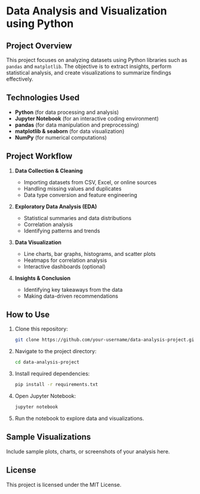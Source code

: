 # Data Analysis and Visualization using Python

## Project Overview
This project focuses on analyzing datasets using Python libraries such as `pandas` and `matplotlib`. The objective is to extract insights, perform statistical analysis, and create visualizations to summarize findings effectively.

## Technologies Used
- **Python** (for data processing and analysis)
- **Jupyter Notebook** (for an interactive coding environment)
- **pandas** (for data manipulation and preprocessing)
- **matplotlib & seaborn** (for data visualization)
- **NumPy** (for numerical computations)

## Project Workflow
1. **Data Collection & Cleaning**
   - Importing datasets from CSV, Excel, or online sources
   - Handling missing values and duplicates
   - Data type conversion and feature engineering

2. **Exploratory Data Analysis (EDA)**
   - Statistical summaries and data distributions
   - Correlation analysis
   - Identifying patterns and trends

3. **Data Visualization**
   - Line charts, bar graphs, histograms, and scatter plots
   - Heatmaps for correlation analysis
   - Interactive dashboards (optional)

4. **Insights & Conclusion**
   - Identifying key takeaways from the data
   - Making data-driven recommendations

## How to Use
1. Clone this repository:
   ```bash
   git clone https://github.com/your-username/data-analysis-project.git
   ```
2. Navigate to the project directory:
   ```bash
   cd data-analysis-project
   ```
3. Install required dependencies:
   ```bash
   pip install -r requirements.txt
   ```
4. Open Jupyter Notebook:
   ```bash
   jupyter notebook
   ```
5. Run the notebook to explore data and visualizations.

## Sample Visualizations
Include sample plots, charts, or screenshots of your analysis here.

## License
This project is licensed under the MIT License.


